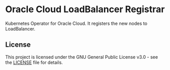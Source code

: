 # Oracle Cloud LoadBalancer Registrar

Kubernetes Operator for Oracle Cloud.
It registers the new nodes to LoadBalancer.

## License

This project is licensed under the GNU General Public License v3.0 - see the [LICENSE](LICENSE) file for details.
